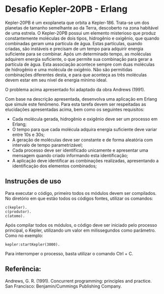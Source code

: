 # Desafio Kepler-20PB - Erlang

Kepler-20PB é um exoplaneta que orbita a Kepler-186. Trata-se um dos planetas de tamanho
semelhante ao da Terra, descoberto na zona habitável de uma estrela. O Kepler-20PB possui um
elemento misterioso que produz constantemente moléculas de dois tipos, hidrogênio e
oxigênio, que quando combinadas geram uma partícula de água. Estas partículas, quando
criadas, são instáveis e precisam de um tempo para adquirir energia suficiente para se combinar.
Após um determinado tempo, as moléculas adquirem energia suficiente, o que permite sua
combinação para gerar a partícula de água. Esta associação acontece sempre com duas
moléculas de hidrogênio e uma molécula de oxigênio. Não são permitidas combinações
diferentes desta, e para que aconteça as três moléculas devem estar em seu nível de energia
mínimo ideal.

O problema acima apresentado foi adaptado da obra Andrews (1991).

Com base na descrição apresentada, desenvolva uma aplicação em Erlang que simule este
fenômeno. Para esta tarefa devem ser respeitadas as elucidações apresentadas acima, bem
como os seguintes requisitos:

- Cada molécula gerada, hidrogênio e oxigênio deve ser um processo em Erlang;
- O tempo para que cada molécula adquira energia suficiente deve variar entre 10s e 30s;
- A geração de moléculas deve ser constante e de forma aleatória com intervalo de tempo
  parametrizável;
- Cada processo deve ser identificado unicamente e apresentar uma mensagem quando
  criado informando esta identificação;
- A aplicação deve identificar as combinações realizadas, apresentando a identificação
  dos elementos combinados;
  
## Instruções de uso

Para executar o código, primeiro todos os módulos devem ser compilados. No diretório em que estão todos os códigos fontes, utilizar os comandos:

```
c(kepler).
c(produtor).
c(atomo).
```

Após compilar todos os módulos, o código deve ser iniciado pelo processo principal, o Kepler, utilizando um valor em milissegundos como parâmetro. Como no exemplo:

```		
kepler:startKepler(3000).
```

Para interromper o processo, basta utilizar o comando Ctrl + C.

## Referência:

Andrews, G. R. (1991). Concurrent programming: principles and practice. San Francisco:
Benjamin/Cummings Publishing Company.
